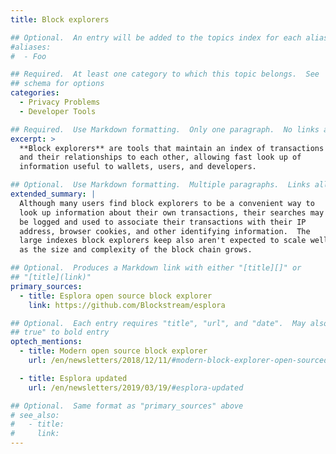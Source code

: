 ```yaml
---
title: Block explorers

## Optional.  An entry will be added to the topics index for each alias
#aliases:
#  - Foo

## Required.  At least one category to which this topic belongs.  See
## schema for options
categories:
  - Privacy Problems
  - Developer Tools

## Required.  Use Markdown formatting.  Only one paragraph.  No links allowed.
excerpt: >
  **Block explorers** are tools that maintain an index of transactions
  and their relationships to each other, allowing fast look up of
  information useful to wallets, users, and developers.

## Optional.  Use Markdown formatting.  Multiple paragraphs.  Links allowed.
extended_summary: |
  Although many users find block explorers to be a convenient way to
  look up information about their own transactions, their searches may
  be logged and used to associate their transactions with their IP
  address, browser cookies, and other identifying information.  The
  large indexes block explorers keep also aren't expected to scale well
  as the size and complexity of the block chain grows.

## Optional.  Produces a Markdown link with either "[title][]" or
## "[title](link)"
primary_sources:
  - title: Esplora open source block explorer
    link: https://github.com/Blockstream/esplora

## Optional.  Each entry requires "title", "url", and "date".  May also use "feature:
## true" to bold entry
optech_mentions:
  - title: Modern open source block explorer
    url: /en/newsletters/2018/12/11/#modern-block-explorer-open-sourced

  - title: Esplora updated
    url: /en/newsletters/2019/03/19/#esplora-updated

## Optional.  Same format as "primary_sources" above
# see_also:
#   - title:
#     link:
---
```


